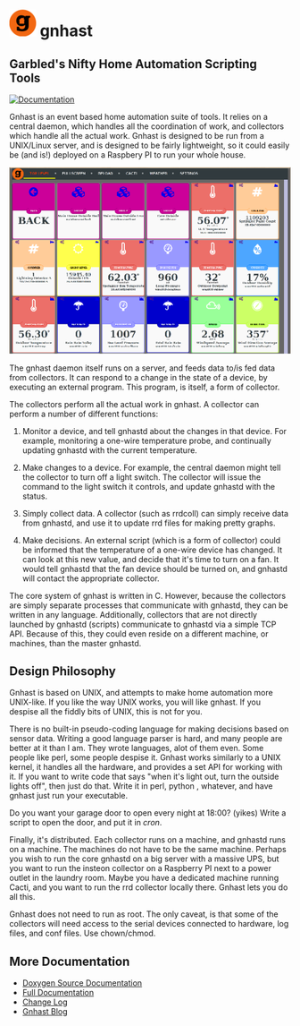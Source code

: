 ![logo](data/gnhast-icon-48.png)
gnhast
======

Garbled's Nifty Home Automation Scripting Tools
-----------------------------------------------

[![Documentation](https://codedocs.xyz/garbled1/gnhast.svg)](https://codedocs.xyz/garbled1/gnhast/)

Gnhast is an event based home automation suite of tools.  It relies on a
central daemon, which handles all the coordination of work, and collectors
which handle all the actual work.  Gnhast is designed to be run from a
UNIX/Linux server, and is designed to be fairly lightweight, so it could
easily be (and is!) deployed on a Raspbery PI to run your whole house.

![Image](docs/img/gnweb1-small.png)

The gnhast daemon itself runs on a server, and feeds data to/is fed data
from collectors.  It can respond to a change in the state of a device, by
executing an external program.  This program, is itself, a form of
collector. 

The collectors perform all the actual work in gnhast. A collector can
perform a number of different functions: 

1) Monitor a device, and tell gnhastd about the changes in that device. 
For example, monitoring a one-wire temperature probe, and continually
updating gnhastd with the current temperature. 

2) Make changes to a device.  For example, the central daemon might tell
the collector to turn off a light switch.  The collector will issue the
command to the light switch it controls, and update gnhastd with the
status. 

3) Simply collect data.  A collector (such as rrdcoll) can simply receive
data from gnhastd, and use it to update rrd files for making pretty
graphs. 

4) Make decisions.  An external script (which is a form of collector)
could be informed that the temperature of a one-wire device has changed. 
It can look at this new value, and decide that it's time to turn on a fan. 
It would tell gnhastd that the fan device should be turned on, and gnhastd
will contact the appropriate collector. 

The core system of gnhast is written in C.  However, because the
collectors are simply separate processes that communicate with gnhastd,
they can be written in any language.  Additionally, collectors that are
not directly launched by gnhastd (scripts) communicate to gnhastd via a
simple TCP API. Because of this, they could even reside on a different
machine, or machines, than the master gnhastd. 

Design Philosophy
-----------------

Gnhast is based on UNIX, and attempts to make home automation more
UNIX-like.  If you like the way UNIX works, you will like gnhast.  If you
despise all the fiddly bits of UNIX, this is not for you. 

There is no built-in pseudo-coding language for making decisions based on
sensor data.  Writing a good language parser is hard, and many people are
better at it than I am.  They wrote languages, alot of them even.  Some
people like perl, some people despise it.  Gnhast works similarly to a
UNIX kernel, it handles all the hardware, and provides a set API for
working with it.  If you want to write code that says "when it's light
out, turn the outside lights off", then just do that.  Write it in perl,
python , whatever, and have gnhast just run your executable. 

Do you want your garage door to open every night at 18:00? (yikes) Write a
script to open the door, and put it in *cron*. 

Finally, it's distributed.  Each collector runs on a machine, and gnhastd
runs on a machine.  The machines do not have to be the same machine. 
Perhaps you wish to run the core gnhastd on a big server with a massive
UPS, but you want to run the insteon collector on a Raspberry PI next to
a power outlet in the laundry room.  Maybe you have a dedicated machine
running Cacti, and you want to run the rrd collector locally there. 
Gnhast lets you do all this. 

Gnhast does not need to run as root.  The only caveat, is that some of the
collectors will need access to the serial devices connected to hardware,
log files, and conf files.  Use chown/chmod. 

More Documentation
------------------

* [Doxygen Source Documentation](https://codedocs.xyz/garbled1/gnhast/)
* [Full Documentation](https://garbled1.github.io/gnhast/)
* [Change Log](CHANGELOG.md)
* [Gnhast Blog](http://gnhast.blogspot.com/)
